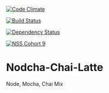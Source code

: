 [![Code Climate](https://codeclimate.com/repos/55afe9f769568076d1006443/badges/ca139a9903254d64ee82/gpa.svg)](https://codeclimate.com/repos/55afe9f769568076d1006443/feed)

[![Build Status](https://travis-ci.org/ChelseaBurns/Nodcha-Chai-Latte.svg?branch=master)](https://travis-ci.org/ChelseaBurns/Nodcha-Chai-Latte)


[![Dependency Status](https://david-dm.org/ChelseaBurns/Nodcha-Chai-Latte.svg)](https://david-dm.org/ChelseaBurns/Nodcha-Chai-Latte)

[![NSS Cohort 9](https://img.shields.io/badge/NSS-Cohort--9-blue.svg)](http://www.nashvillesoftwareschool.com)

# Nodcha-Chai-Latte
Node, Mocha, Chai Mix
